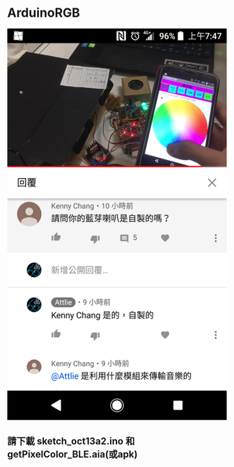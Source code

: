# ArduinoRGB
![image](https://github.com/tsaiminghsu/ArduinoRGB/blob/master/Screenshot_20190620-074730.png)
## 請下載 sketch_oct13a2.ino 和 getPixelColor_BLE.aia(或apk)
